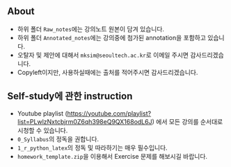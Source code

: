 ## About

+ 하위 폴더 `Raw_notes`에는 강의노트 원본이 담겨 있습니다.
+ 하위 폴더 `Annotated_notes`에는 강의중에 첨가된 annotation을 포함하고 있습니다. 
+ 오탈자 및 제안에 대해서 `mksim@seoultech.ac.kr`로 이메일 주시면 감사드리겠습니다.
+ Copyleft이지만, 사용하실때에는 출처를 적어주시면 감사드리겠습니다.

## Self-study에 관한 instruction

+ Youtube playlist (https://youtube.com/playlist?list=PLwlzNxtcbjrm0Z6qh398eQ9QX168odL6J) 에서 모든 강의를 순서대로 시청할 수 있습니다.
+ `0_Syllabus`의 정독을 권합니다.
+ `1_r_python_latex`의 정독 및 따라하기는 매우 필수입니다.
+ `homework_template.zip`을 이용해서 Exercise 문제를 해보시길 바랍니다.
